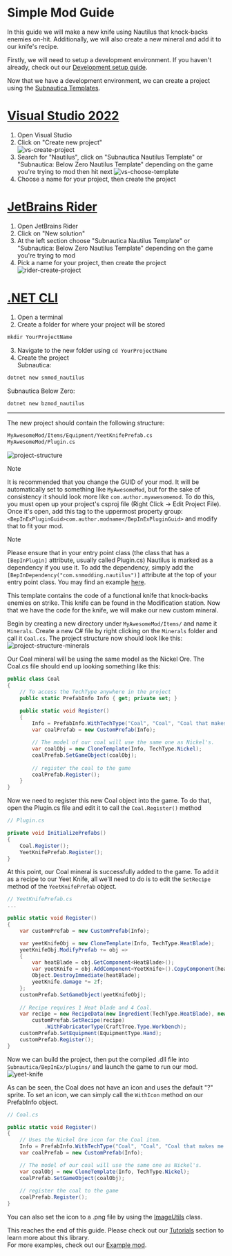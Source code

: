 # Simple Mod Guide

In this guide we will make a new knife using Nautilus that knock-backs enemies on-hit. Additionally, we will also create a new mineral and add it
to our knife's recipe.  

Firstly, we will need to setup a development environment. If you haven't already, check out our [Development setup guide](dev-setup.md).  

Now that we have a development environment, we can create a project using the [Subnautica Templates](dev-setup.md#installing-subnautica-modding-templates).

# [Visual Studio 2022](#tab/vs)
1. Open Visual Studio
2. Click on "Create new project"  
![vs-create-project](../images/guides/vs-create-project.png)
3. Search for "Nautilus", click on "Subnautica Nautilus Template" or "Subnautica: Below Zero Nautilus Template" depending on the game you're trying to mod then hit next
![vs-choose-template](../images/guides/vs-choose-template.png)
4. Choose a name for your project, then create the project

# [JetBrains Rider](#tab/rider)
1. Open JetBrains Rider
2. Click on "New solution"
3. At the left section choose "Subnautica Nautilus Template" or "Subnautica: Below Zero Nautilus Template" depending on the game you're trying to mod
4. Pick a name for your project, then create the project
![rider-create-project](../images/guides/rider-create-project.png)

# [.NET CLI](#tab/cli)
1. Open a terminal
2. Create a folder for where your project will be stored
```powershell
mkdir YourProjectName
```
3. Navigate to the new folder using `cd YourProjectName`
4. Create the project  
Subnautica:
```powershell
dotnet new snmod_nautilus
```
Subnautica Below Zero:
```powershell
dotnet new bzmod_nautilus
```

---

The new project should contain the following structure:
```bash
MyAwesomeMod/Items/Equipment/YeetKnifePrefab.cs
MyAwesomeMod/Plugin.cs
```
![project-structure](../images/guides/project-structure.png)

> [!NOTE]
> It is recommended that you change the GUID of your mod. It will be automatically set to something like `MyAwesomeMod`, but for the sake of consistency it should look
more like `com.author.myawesomemod`. To do this, you must open up your project's csproj file (Right Click -> Edit Project File). Once it's open, add this tag to the
uppermost property group: `<BepInExPluginGuid>com.author.modname</BepInExPluginGuid>` and modify that to fit your mod.

> [!NOTE]
> Please ensure that in your entry point class (the class that has a `[BepInPlugin]` attribute, usually called Plugin.cs) Nautilus is marked as a dependency if you use it.
> To add the dependency, simply add the `[BepInDependency("com.snmodding.nautilus")]` attribute at the top of your entry point class.
> You may find an example [here](https://github.com/SubnauticaModding/Nautilus/blob/master/Example%20mod/CustomPrefabExamples.cs#L11).

This template contains the code of a functional knife that knock-backs enemies on strike. This knife can be found in the Modification station.
Now that we have the code for the knife, we will make our new custom mineral.

Begin by creating a new directory under `MyAwesomeMod/Items/` and name it `Minerals`. Create a new C# file by right clicking on the `Minerals` folder and call it `Coal.cs`.
The project structure now should look like this:  
![project-structure-minerals](../images/guides/project-structure-minerals.png)

Our Coal mineral will be using the same model as the Nickel Ore. The Coal.cs file should end up looking something like this:
```csharp
public class Coal
{
    // To access the TechType anywhere in the project
    public static PrefabInfo Info { get; private set; }

    public static void Register()
    {
        Info = PrefabInfo.WithTechType("Coal", "Coal", "Coal that makes me go yes.");
        var coalPrefab = new CustomPrefab(Info);

        // The model of our coal will use the same one as Nickel's.
        var coalObj = new CloneTemplate(Info, TechType.Nickel);
        coalPrefab.SetGameObject(coalObj);
        
        // register the coal to the game
        coalPrefab.Register();
    }
}
```

Now we need to register this new Coal object into the game. To do that, open the Plugin.cs file and edit it to call the `Coal.Register()` method
```csharp
// Plugin.cs

private void InitializePrefabs()
{
    Coal.Register();
    YeetKnifePrefab.Register();
}
```

At this point, our Coal mineral is successfully added to the game. To add it as a recipe to our Yeet Knife, all we'll need to do is to edit the `SetRecipe` method
of the `YeetKnifePrefab` object.
```csharp
// YeetKnifePrefab.cs
...

public static void Register()
{
    var customPrefab = new CustomPrefab(Info);

    var yeetKnifeObj = new CloneTemplate(Info, TechType.HeatBlade);
    yeetKnifeObj.ModifyPrefab += obj =>
    {
        var heatBlade = obj.GetComponent<HeatBlade>();
        var yeetKnife = obj.AddComponent<YeetKnife>().CopyComponent(heatBlade);
        Object.DestroyImmediate(heatBlade);
        yeetKnife.damage *= 2f;
    };
    customPrefab.SetGameObject(yeetKnifeObj);
    
    // Recipe requires 1 Heat blade and 4 Coal.
    var recipe = new RecipeData(new Ingredient(TechType.HeatBlade), new Ingredient(Coal.Info.TechType, 4));
        customPrefab.SetRecipe(recipe)
            .WithFabricatorType(CraftTree.Type.Workbench);
    customPrefab.SetEquipment(EquipmentType.Hand);
    customPrefab.Register();
}
```

Now we can build the project, then put the compiled .dll file into `Subnautica/BepInEx/plugins/` and launch the game to run our mod.
![yeet-knife](../images/guides/yeet-knife.png)

As can be seen, the Coal does not have an icon and uses the default "?" sprite. To set an icon, we can simply call the `WithIcon` method on our PrefabInfo object.  
```csharp
// Coal.cs

public static void Register()
{
    // Uses the Nickel Ore icon for the Coal item.
    Info = PrefabInfo.WithTechType("Coal", "Coal", "Coal that makes me go yes.").WithIcon(SpriteManager.Get(TechType.Nickel));
    var coalPrefab = new CustomPrefab(Info);

    // The model of our coal will use the same one as Nickel's.
    var coalObj = new CloneTemplate(Info, TechType.Nickel);
    coalPrefab.SetGameObject(coalObj);
    
    // register the coal to the game
    coalPrefab.Register();
}
```

You can also set the icon to a .png file by using the [ImageUtils](xref:Nautilus.Utility.ImageUtils) class.

This reaches the end of this guide. Please check out our [Tutorials](../tutorials/overview.md) section to learn more about this library.  
For more examples, check out our [Example mod](https://github.com/SubnauticaModding/Nautilus/tree/master/Example%20mod).